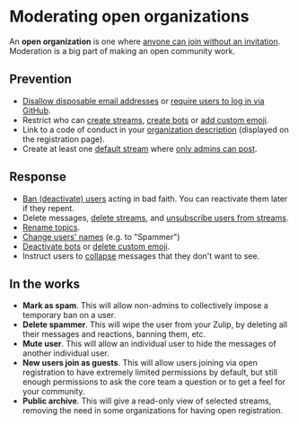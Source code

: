 # Moderating open organizations

An **open organization** is one where
[anyone can join without an invitation](/help/allow-anyone-to-join-without-an-invitation).
Moderation is a big part of making an open community work.

## Prevention

* [Disallow disposable email addresses](/help/allow-anyone-to-join-without-an-invitation)
  or [require users to log in via GitHub](/help/configure-authentication-methods).
* Restrict who can [create streams](/help/configure-who-can-create-streams),
  [create bots](/help/restrict-bot-creation) or
  [add custom emoji](/help/only-allow-admins-to-add-emoji).
* Link to a code of conduct in your
  [organization description](/help/create-your-organization-profile)
  (displayed on the registration page).
* Create at least one
  [default stream](/help/set-default-streams-for-new-users) where
  [only admins can post](/help/announcement-only-streams).

## Response

* [Ban (deactivate) users](/help/deactivate-or-reactivate-a-user) acting in
  bad faith. You can reactivate them later if they repent.
* Delete messages, [delete streams](/help/delete-a-stream), and
  [unsubscribe users from streams](/help/add-or-remove-users-from-a-stream).
* [Rename topics](/help/rename-a-topic).
* [Change users' names](/help/change-a-users-name) (e.g. to "Spammer")
* [Deactivate bots](/help/deactivate-or-reactivate-a-bot) or
  [delete custom emoji](/help/add-custom-emoji#delete-custom-emoji).
* Instruct users to [collapse](/help/collapse-a-message) messages that they don't
  want to see.

## In the works

* **Mark as spam**. This will allow non-admins to collectively impose a
  temporary ban on a user.
* **Delete spammer**. This will wipe the user from your Zulip, by deleting
  all their messages and reactions, banning them, etc.
* **Mute user**. This will allow an individual user to hide the messages of
  another individual user.
* **New users join as guests**. This will allow users joining via open
  registration to have extremely limited permissions by default, but still
  enough permissions to ask the core team a question or to get a feel for your
  community.
* **Public archive**. This will give a read-only view of selected streams,
  removing the need in some organizations for having open registration.
